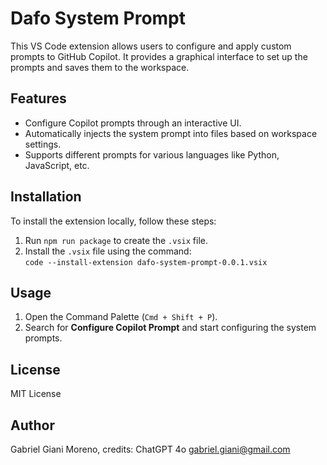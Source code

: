 # Dafo System Prompt

This VS Code extension allows users to configure and apply custom prompts to GitHub Copilot. It provides a graphical interface to set up the prompts and saves them to the workspace.

## Features

- Configure Copilot prompts through an interactive UI.
- Automatically injects the system prompt into files based on workspace settings.
- Supports different prompts for various languages like Python, JavaScript, etc.

## Installation

To install the extension locally, follow these steps:

1. Run `npm run package` to create the `.vsix` file.
2. Install the `.vsix` file using the command:  
   `code --install-extension dafo-system-prompt-0.0.1.vsix`

## Usage

1. Open the Command Palette (`Cmd + Shift + P`).
2. Search for **Configure Copilot Prompt** and start configuring the system prompts.

## License

MIT License

## Author

Gabriel Giani Moreno, credits: ChatGPT 4o
gabriel.giani@gmail.com